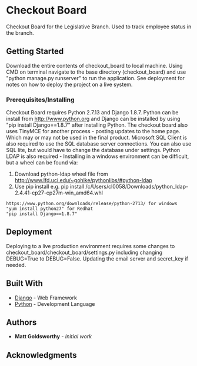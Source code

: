 # Checkout Board

Checkout Board for the Legislative Branch. Used to track employee status in the branch.

## Getting Started

Download the entire contents of checkout_board to local machine.
Using CMD on terminal navigate to the base directory (checkout_board) and use "python manage.py runserver" to run the application.
See deployment for notes on how to deploy the project on a live system.

### Prerequisites/Installing

Checkout Board requires Python 2.7.13 and Django 1.8.7. Python can be install from http://www.python.org and Django can be installed by using "pip install Django==1.8.7" after installing Python.
The checkout board also uses TinyMCE for another process - posting updates to the home page. Which may or may not be used in the final product. Microsoft SQL Client is also required to use the SQL database
server connections. You can also use SQL lite, but would have to change the database under settings. Python LDAP is also required - Installing in a windows environment can be difficult, but a wheel can be found via:
1.	Download python-ldap wheel file from
http://www.lfd.uci.edu/~gohlke/pythonlibs/#python-ldap
2.	Use pip install <location of downloaded wheel file>
e.g. pip install /c/Users/cl0058/Downloads/python_ldap-2.4.41-cp27-cp27m-win_amd64.whl


```
https://www.python.org/downloads/release/python-2713/ for windows
"yum install python27" for Redhat
"pip install Django==1.8.7"

```
## Deployment

Deploying to a live production environment requires some changes to checkout_board/checkout_board/settings.py including changing DEBUG=True to DEBUG=False. Updating the email server and secret_key if needed.

## Built With

* [Django](https://www.djangoproject.com/) - Web Framework
* [Python](https://www.python.org/) - Development Language

## Authors

* **Matt Goldsworthy** - *Initial work*


## Acknowledgments


